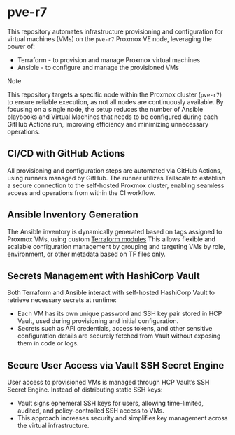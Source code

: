 # pve-r7

This repository automates infrastructure provisioning and configuration for virtual machines (VMs)
on the `pve-r7` Proxmox VE node, leveraging the power of:

- Terraform - to provision and manage Proxmox virtual machines
- Ansible - to configure and manage the provisioned VMs

> [!NOTE]
>This repository targets a specific node within the Proxmox cluster (`pve-r7`) to ensure reliable execution,
>as not all nodes are continuously available.
>By focusing on a single node, the setup reduces the number of Ansible playbooks and Virtual Machines
>that needs to be configured during each GitHub Actions run,
>improving efficiency and minimizing unnecessary operations.

## CI/CD with GitHub Actions

All provisioning and configuration steps are automated via GitHub Actions,
using runners managed by GitHub.
The runner utilizes Tailscale to establish a secure connection to the self-hosted Proxmox cluster,
enabling seamless access and operations from within the CI workflow.

## Ansible Inventory Generation

The Ansible inventory is dynamically generated based on tags assigned to Proxmox VMs,
using custom [Terraform modules](https://github.com/StanislawHorna/Terraform)
This allows flexible and scalable configuration management by grouping and targeting VMs by role,
environment, or other metadata based on TF files only.

## Secrets Management with HashiCorp Vault

Both Terraform and Ansible interact with self-hosted HashiCorp Vault to retrieve necessary secrets at runtime:

- Each VM has its own unique password and SSH key pair stored in HCP Vault, used during provisioning and initial configuration.
- Secrets such as API credentials, access tokens, and other sensitive configuration details are securely fetched from Vault without exposing them in code or logs.

## Secure User Access via Vault SSH Secret Engine

User access to provisioned VMs is managed through HCP Vault’s SSH Secret Engine. Instead of distributing static SSH keys:

- Vault signs ephemeral SSH keys for users, allowing time-limited, audited, and policy-controlled SSH access to VMs.
- This approach increases security and simplifies key management across the virtual infrastructure.
